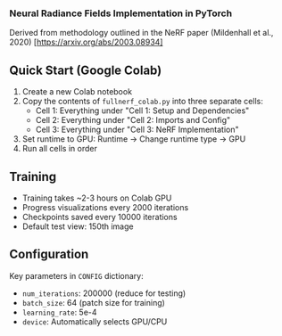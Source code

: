 ### Neural Radiance Fields Implementation in PyTorch

Derived from methodology outlined in the NeRF paper (Mildenhall et al., 2020) [https://arxiv.org/abs/2003.08934]

## Quick Start (Google Colab)

1. Create a new Colab notebook
2. Copy the contents of `fullnerf_colab.py` into three separate cells:
   - Cell 1: Everything under "Cell 1: Setup and Dependencies"
   - Cell 2: Everything under "Cell 2: Imports and Config"
   - Cell 3: Everything under "Cell 3: NeRF Implementation"
3. Set runtime to GPU: Runtime -> Change runtime type -> GPU
4. Run all cells in order

## Training

- Training takes ~2-3 hours on Colab GPU
- Progress visualizations every 2000 iterations
- Checkpoints saved every 10000 iterations
- Default test view: 150th image

## Configuration

Key parameters in `CONFIG` dictionary:

- `num_iterations`: 200000 (reduce for testing)
- `batch_size`: 64 (patch size for training)
- `learning_rate`: 5e-4
- `device`: Automatically selects GPU/CPU
